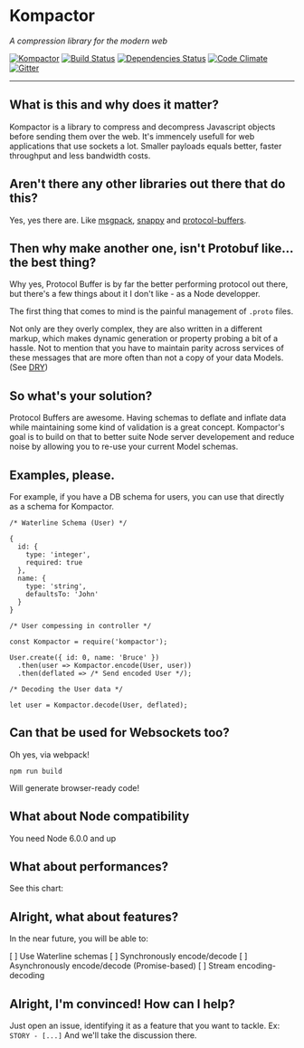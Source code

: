 # Kompactor
*A compression library for the modern web*

[![Kompactor](https://img.shields.io/npm/v/kompactor.svg)](https://www.npmjs.com/package/kompactor)
[![Build Status](https://travis-ci.org/fed135/kompactor.svg?branch=master)](https://travis-ci.org/fed135/kompactor)
[![Dependencies Status](https://david-dm.org/fed135/kompactor.svg)](https://www.npmjs.com/package/kompactor)
[![Code Climate](https://codeclimate.com/github/fed135/kompactor/badges/gpa.svg)](https://codeclimate.com/github/fed135/kompactor)
[![Gitter](https://img.shields.io/gitter/room/fed135/kompactor.svg)](https://gitter.im/fed135/kompactor)

---

## What is this and why does it matter?

Kompactor is a library to compress and decompress Javascript objects before sending them over the web. It's immencely usefull for web applications that use sockets a lot. Smaller payloads equals better, faster throughput and less bandwidth costs.


## Aren't there any other libraries out there that do this?

Yes, yes there are. Like [msgpack](http://msgpack.org/), [snappy](https://google.github.io/snappy/) and [protocol-buffers](https://developers.google.com/protocol-buffers/).


## Then why make another one, isn't Protobuf like... the best thing?

Why yes, Protocol Buffer is by far the better performing protocol out there, but there's a few things about it I don't like - as a Node developper. 

The first thing that comes to mind is the painful management of `.proto` files.

Not only are they overly complex, they are also written in a different markup, which makes dynamic generation or property probing a bit of a hassle. Not to mention that you have to maintain parity across services of these messages that are more often than not a copy of your data Models. (See [DRY](https://en.wikipedia.org/wiki/Don%27t_repeat_yourself))


## So what's your solution?

Protocol Buffers are awesome. Having schemas to deflate and inflate data while maintaining some kind of validation is a great concept. Kompactor's goal is to build on that to better suite Node server developement and reduce noise by allowing you to re-use your current Model schemas.


## Examples, please.

For example, if you have a DB schema for users, you can use that directly as a schema for Kompactor.

```
/* Waterline Schema (User) */

{
  id: {
    type: 'integer',
    required: true
  },
  name: {
    type: 'string',
    defaultsTo: 'John'
  }
}

``` 

```
/* User compessing in controller */

const Kompactor = require('kompactor');

User.create({ id: 0, name: 'Bruce' })
  .then(user => Kompactor.encode(User, user))
  .then(deflated => /* Send encoded User */);

``` 

```
/* Decoding the User data */

let user = Kompactor.decode(User, deflated);

```


## Can that be used for Websockets too?

Oh yes, via webpack!

`npm run build`

Will generate browser-ready code!


## What about Node compatibility

You need Node 6.0.0 and up


## What about performances?

See this chart:


## Alright, what about features?

In the near future, you will be able to:

[ ] Use Waterline schemas
[ ] Synchronously encode/decode
[ ] Asynchronously encode/decode (Promise-based)
[ ] Stream encoding-decoding

## Alright, I'm convinced! How can I help?

Just open an issue, identifying it as a feature that you want to tackle.
Ex: `STORY - [...]` 
And we'll take the discussion there. 
